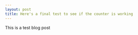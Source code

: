 ```yaml
---
layout: post
title: Here's a final test to see if the counter is working
---
```


This is a test blog post
